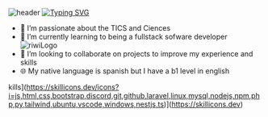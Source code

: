 ![header](https://capsule-render.vercel.app/api?type=wave&color=1C768F&height=300&section=header&text=FullStackDeveloper&fontAlignY=30&fontSize=70)
[![Typing SVG](https://readme-typing-svg.demolab.com/?lines=Samuel+Cordoba+or;Scorhenao)](https://git.io/typing-svg)
- 🏁 I’m passionate about the TICS and Ciences
- 🌱 I’m currently learning to being a fullstack sofware developer
![riwiLogo](https://github.com/user-attachments/assets/7e4df677-2e88-40dc-8a51-ebf90d1cd2a9)
- 🔎 I’m looking to collaborate on projects to improve my experience and skills
- 🌐 My native language is spanish but I have a b1 level in english


kills](https://skillicons.dev/icons?i=js,html,css,bootstrap,discord,git,github,laravel,linux,mysql,nodejs,npm,php,py,tailwind,ubuntu,vscode,windows,nestjs,ts)](https://skillicons.dev)
